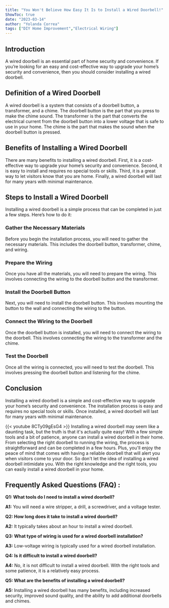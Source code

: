 ```yaml
---
title: "You Won't Believe How Easy It Is to Install a Wired Doorbell!"
ShowToc: true 
date: "2023-03-14"
author: "Yolanda Correa" 
tags: ["DIY Home Improvement","Electrical Wiring"]
---
```

## Introduction 
A wired doorbell is an essential part of home security and convenience. If you’re looking for an easy and cost-effective way to upgrade your home’s security and convenience, then you should consider installing a wired doorbell.

## Definition of a Wired Doorbell
A wired doorbell is a system that consists of a doorbell button, a transformer, and a chime. The doorbell button is the part that you press to make the chime sound. The transformer is the part that converts the electrical current from the doorbell button into a lower voltage that is safe to use in your home. The chime is the part that makes the sound when the doorbell button is pressed.

## Benefits of Installing a Wired Doorbell
There are many benefits to installing a wired doorbell. First, it is a cost-effective way to upgrade your home’s security and convenience. Second, it is easy to install and requires no special tools or skills. Third, it is a great way to let visitors know that you are home. Finally, a wired doorbell will last for many years with minimal maintenance.

## Steps to Install a Wired Doorbell
Installing a wired doorbell is a simple process that can be completed in just a few steps. Here’s how to do it:

### Gather the Necessary Materials
Before you begin the installation process, you will need to gather the necessary materials. This includes the doorbell button, transformer, chime, and wiring.

### Prepare the Wiring
Once you have all the materials, you will need to prepare the wiring. This involves connecting the wiring to the doorbell button and the transformer.

### Install the Doorbell Button
Next, you will need to install the doorbell button. This involves mounting the button to the wall and connecting the wiring to the button.

### Connect the Wiring to the Doorbell
Once the doorbell button is installed, you will need to connect the wiring to the doorbell. This involves connecting the wiring to the transformer and the chime.

### Test the Doorbell
Once all the wiring is connected, you will need to test the doorbell. This involves pressing the doorbell button and listening for the chime.

## Conclusion
Installing a wired doorbell is a simple and cost-effective way to upgrade your home’s security and convenience. The installation process is easy and requires no special tools or skills. Once installed, a wired doorbell will last for many years with minimal maintenance.

{{< youtube 8CTy09gEsG4 >}} 
Installing a wired doorbell may seem like a daunting task, but the truth is that it's actually quite easy! With a few simple tools and a bit of patience, anyone can install a wired doorbell in their home. From selecting the right doorbell to running the wiring, the process is straightforward and can be completed in a few hours. Plus, you'll enjoy the peace of mind that comes with having a reliable doorbell that will alert you when visitors come to your door. So don't let the idea of installing a wired doorbell intimidate you. With the right knowledge and the right tools, you can easily install a wired doorbell in your home.

## Frequently Asked Questions (FAQ) :
**Q1: What tools do I need to install a wired doorbell?**

**A1:** You will need a wire stripper, a drill, a screwdriver, and a voltage tester.

**Q2: How long does it take to install a wired doorbell?**

**A2:** It typically takes about an hour to install a wired doorbell.

**Q3: What type of wiring is used for a wired doorbell installation?**

**A3:** Low-voltage wiring is typically used for a wired doorbell installation.

**Q4: Is it difficult to install a wired doorbell?**

**A4:** No, it is not difficult to install a wired doorbell. With the right tools and some patience, it is a relatively easy process.

**Q5: What are the benefits of installing a wired doorbell?**

**A5:** Installing a wired doorbell has many benefits, including increased security, improved sound quality, and the ability to add additional doorbells and chimes.





